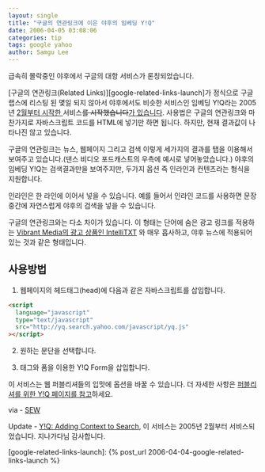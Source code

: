 ```yaml
---
layout: single
title: "구글의 연관링크에 이은 야후의 임베딩 Y!Q"
date: 2006-04-05 03:08:06
categories: tip
tags: google yahoo
author: Samgu Lee
---
```


급속히 몰락중인 야후에서 구글의 대항 서비스가 론칭되었습니다.

[구글의 연관링크(Related Links)][google-related-links-launch]가 정식으로 구글 랩스에 리스팅 된 몇일 되지 않아서 야후에서도 비슷한 서비스인 임베딩 Y!Q라는 2005년 <ins datetime="2006-04-05T05:01:24+00:00">2월부터 시작한 </ins>서비스<del datetime="2006-04-05T04:58:34+00:00">를 시작했습니다</del><ins datetime="2006-04-05T04:58:34+00:00">가 있습니다</ins>. 사용법은 구글의 연관링크와 마찬가지로 자바스크립트 코드를 HTML에 넣기만 하면 됩니다. 하지만, 현재 결과값이 나타나진 않고 있습니다.

구글의 연관링크는 뉴스, 웹페이지 그리고 검색 이렇게 세가지의 결과를 탭을 이용해서 보여주고 있습니다.(댄스 비디오 포드캐스트의 우측에 예시로 넣어놓았습니다.) 야후의 임베딩 Y!Q는 검색결과만을 보여주지만, 두가지 옵션 즉 인라인과 컨텐츠라는 형식을 지원합니다.

인라인은 한 라인에 이어서 넣을 수 있습니다. 예를 들어서 인라인 코드를 사용하면 문장 중간에 자연스럽게 야후의 검색을 넣을 수 있습니다.

구글의 연관링크와는 다소 차이가 있습니다. 이 형태는 단어에 숨은 광고 링크를 적용하는 [Vibrant Media의 광고 상품인 IntelliTXT](http://www.vibrantmedia.com/site/web_01a.html) 와 매우 흡사하고, 야후 뉴스에 적용되어 있는 것과 같은 형태입니다.

## 사용방법

1. 웹페이지의 헤드태그(head)에 다음과 같은 자바스크립트를 삽입합니다.

```html
<script
  language="javascript"
  type="text/javascript"
  src="http://yq.search.yahoo.com/javascript/yq.js"
></script>
```

2. 원하는 문단을 선택합니다.

3. 태그와 폼을 이용한 Y!Q Form을 삽입합니다.

이 서비스는 웹 퍼블리셔들의 입맛에 옵션을 바꿀 수 있습니다. 더 자세한 사항은 [퍼블리셔를 위한 Y!Q 페이지를 참고](http://yq.search.yahoo.com/publisher/embed.html)하세요.

via - [SEW](http://blog.searchenginewatch.com/blog/060404-074457)

Update - [Y!Q: Adding Context to Search](http://www.ysearchblog.com/archives/000074.html), 이 서비스는 2005년 2월부터 서비스되었습니다. 지나가다님 감사합니다.

[google-related-links-launch]: {% post_url 2006-04-04-google-related-links-launch %}
